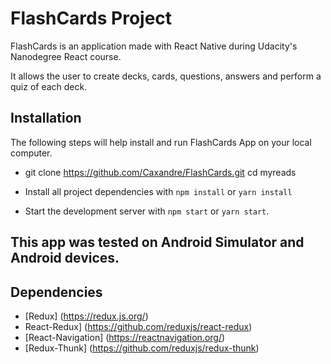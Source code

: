 # FlashCards Project

FlashCards is an application made with React Native during Udacity's Nanodegree React course.

It allows the user to create decks, cards, questions, answers and perform a quiz of each deck.

## Installation

The following steps will help install and run FlashCards App on your local computer.

* git clone https://github.com/Caxandre/FlashCards.git
cd myreads

* Install all project dependencies with `npm install` or `yarn install`

* Start the development server with `npm start` or `yarn start`.

## This app was tested on Android Simulator and Android devices.

## Dependencies

* [Redux] (https://redux.js.org/)
* React-Redux] (https://github.com/reduxjs/react-redux)
* [React-Navigation] (https://reactnavigation.org/)
* [Redux-Thunk] (https://github.com/reduxjs/redux-thunk)
